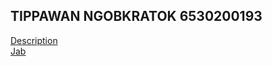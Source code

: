 ## TIPPAWAN NGOBKRATOK 6530200193

[Description](description.md)
<br>
[Jab](https://Jabjibi.github.io)

